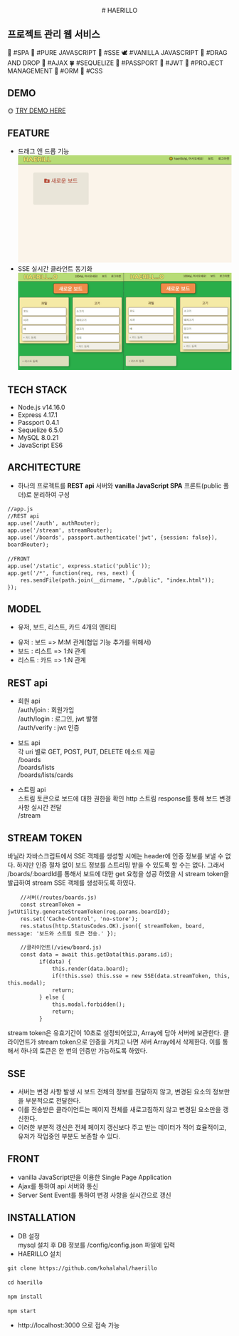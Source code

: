 <p align="center"># HAERILLO

## 프로젝트 관리 웹 서비스

🦜 #SPA 🦢 #PURE JAVASCRIPT 🦩 #SSE 🕊 #VANILLA JAVASCRIPT 🐇 #DRAG AND DROP 🦝 #AJAX 🍀 #SEQUELIZE 🌷 #PASSPORT 🌼 #JWT 🍃 #PROJECT MANAGEMENT 🍁 #ORM 💐 #CSS
</p>

## DEMO
🌞 [TRY DEMO HERE](https://haerillo.herokuapp.com/)

## FEATURE
- 드래그 앤 드롭 기능
![스크린샷](/haerillo.gif?raw=true)
- SSE 실시간 클라언트 동기화
![스크린샷](/sync.gif?raw=true)


## TECH STACK
- Node.js v14.16.0  
- Express 4.17.1  
- Passport 0.4.1  
- Sequelize 6.5.0  
- MySQL 8.0.21  
- JavaScript ES6  

## ARCHITECTURE
- 하나의 프로젝트를 **REST api** 서버와 **vanilla JavaScript SPA** 프론트(public 폴더)로 분리하여 구성  
~~~
//app.js
//REST api
app.use('/auth', authRouter);
app.use('/stream', streamRouter);
app.use('/boards', passport.authenticate('jwt', {session: false}), boardRouter);

//FRONT
app.use('/static', express.static('public'));
app.get('/*', function(req, res, next) {
    res.sendFile(path.join(__dirname, "./public", "index.html"));
});
~~~

## MODEL
* 유저, 보드, 리스트, 카드 4개의 엔티티
- 유저 : 보드 => M:M 관계(협업 기능 추가를 위해서)
- 보드 : 리스트 => 1:N 관계
- 리스트 : 카드 => 1:N 관계

## REST api
- 회원 api   
/auth/join : 회원가입  
/auth/login : 로그인, jwt 발행  
/auth/verify : jwt 인증  

- 보드 api  
각 uri 별로 GET, POST, PUT, DELETE 메소드 제공  
/boards  
/boards/lists  
/boards/lists/cards  

- 스트림 api  
스트림 토큰으로 보드에 대한 권한을 확인 
http 스트림 response를 통해 보드 변경 사항 실시간 전달  
/stream

## STREAM TOKEN
바닐라 자바스크립트에서 SSE 객체를 생성할 시에는 header에 인증 정보를 보낼 수 없다.
하지만 인증 절차 없이 보드 정보를 스트리밍 받을 수 있도록 할 수는 없다.
그래서 /boards/:boardId를 통해서 보드에 대한 get 요청을 성공 하였을 시 stream token을 발급하여 stream SSE 객체를 생성하도록 하였다. 
~~~
    //서버(/routes/boards.js)
    const streamToken = jwtUtility.generateStreamToken(req.params.boardId);
    res.set('Cache-Control', 'no-store');
    res.status(http.StatusCodes.OK).json({ streamToken, board, message: '보드와 스트림 토큰 전송.' });
~~~
~~~
    //클라이언트(/view/board.js)
    const data = await this.getData(this.params.id);
          if(data) {
              this.render(data.board);
              if(!this.sse) this.sse = new SSE(data.streamToken, this, this.modal);
              return;
          } else {
              this.modal.forbidden();
              return;
          }
~~~
stream token은 유효기간이 10초로 설정되어있고, Array에 담아 서버에 보관한다.
클라이언트가 stream token으로 인증을 거치고 나면 서버 Array에서 삭제한다. 이를 통해서 하나의 토큰은 한 번의 인증만 가능하도록 하였다.

## SSE
- 서버는 변경 사항 발생 시 보드 전체의 정보를 전달하지 않고, 변경된 요소의 정보만을 부분적으로 전달한다.
- 이를 전송받은 클라이언트는 페이지 전체를 새로고침하지 않고 변경된 요소만을 갱신한다.
- 이러한 부분적 갱신은 전체 페이지 갱신보다 주고 받는 데이터가 적어 효율적이고, 유저가 작업중인 부분도 보존할 수 있다.  

## FRONT
- vanilla JavaScript만을 이용한 Single Page Application  
- Ajax를 통하여 api 서버와 통신  
- Server Sent Event를 통하여 변경 사항을 실시간으로 갱신  


## INSTALLATION
- DB 설정   
mysql 설치 후 DB 정보를 /config/config.json 파일에 입력  
- HAERILLO 설치  
```shell
git clone https://github.com/kohalahal/haerillo

cd haerillo

npm install

npm start
```
- http://localhost:3000 으로 접속 가능  





